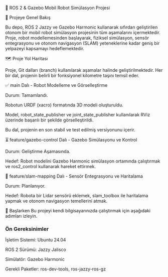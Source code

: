 🤖 ROS 2 & Gazebo Mobil Robot Simülasyon Projesi 


📖 Projeye Genel Bakış

Bu depo, ROS 2 Jazzy ve Gazebo Harmonic kullanarak sıfırdan geliştirilen otonom bir mobil robot simülasyon projesinin tüm aşamalarını içermektedir. Proje, robot modellemesinden başlayarak, fiziksel simülasyon, sensör entegrasyonu ve otonom navigasyon (SLAM) yeteneklerine kadar geniş bir yelpazeyi kapsamayı hedeflemektedir.

🗺️ Proje Yol Haritası

Proje, Git dalları (branch) kullanılarak aşamalar halinde geliştirilmektedir. Her bir dal, projenin belirli bir fonksiyonel kilometre taşını temsil eder.


✅ main Dalı - Robot Modelleme ve Görselleştirme

Durum: Tamamlandı.

Robotun URDF (xacro) formatında 3D modeli oluşturuldu.

Model, robot_state_publisher ve joint_state_publisher kullanılarak RViz üzerinde başarılı bir şekilde görselleştirildi.

Bu dal, projenin en son stabil ve test edilmiş versiyonunu içerir.


⏳ feature/gazebo-control Dalı - Gazebo Simülasyonu ve Kontrol

Durum: Geliştirme Aşamasında.

Hedef: Robot modelini Gazebo Harmonic simülasyon ortamında çalıştırmak ve ros2_control kullanarak hareket ettirmek.



📅 feature/slam-mapping Dalı - Sensör Entegrasyonu ve Haritalama

Durum: Planlanıyor.

Hedef: Robota bir Lidar sensörü eklemek, slam_toolbox ile haritalama yapmak ve otonom navigasyon temellerini atmak.



🚀 Başlarken
Bu projeyi kendi bilgisayarınızda çalıştırmak için aşağıdaki adımları izleyin.

### Ön Gereksinimler
İşletim Sistemi: Ubuntu 24.04

ROS 2 Sürümü: Jazzy Jalisco

Simülatör: Gazebo Harmonic

Gerekli Paketler: ros-dev-tools, ros-jazzy-ros-gz
